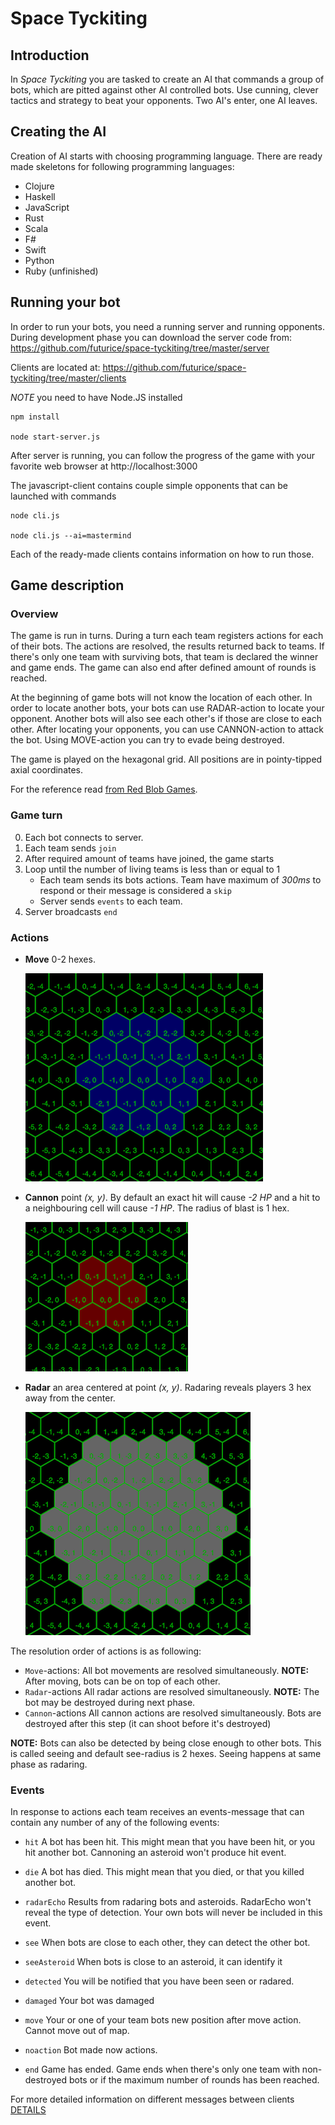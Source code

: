 # Space Tyckiting

## Introduction

In *Space Tyckiting* you are tasked to create an AI that commands a group of bots, which are pitted against other AI controlled bots. Use cunning, clever tactics and strategy to beat your opponents. Two AI's enter, one AI leaves.

## Creating the AI

Creation of AI starts with choosing programming language. There are
ready made skeletons for following programming languages:

* Clojure
* Haskell
* JavaScript
* Rust
* Scala
* F#
* Swift
* Python
* Ruby (unfinished)

## Running your bot

In order to run your bots, you need a running server and running opponents. During development phase you can download the server code from:
https://github.com/futurice/space-tyckiting/tree/master/server

Clients are located at:
https://github.com/futurice/space-tyckiting/tree/master/clients

*NOTE* you need to have Node.JS installed

```
npm install

node start-server.js
```

After server is running, you can follow the progress of the game with your favorite web browser at http://localhost:3000

The javascript-client contains couple simple opponents that can be launched with commands
```
node cli.js

node cli.js --ai=mastermind
```

Each of the ready-made clients contains information on how to run those.

## Game description

### Overview
The game is run in turns. During a turn each team registers actions for each of their bots. The actions are resolved, the results returned back to teams. If there's only one team with surviving bots, that team is declared the winner and game ends. The game can also end after defined amount of rounds is reached.

At the beginning of game bots will not know the location of each other. In order to locate another bots, your bots can use RADAR-action to locate your opponent. Another bots will also see each other's if those are close to each other. After locating your opponents, you can use CANNON-action to attack the bot. Using MOVE-action you can try to evade being destroyed.

The game is played on the hexagonal grid. All positions are in pointy-tipped axial coordinates.

For the reference read [from Red Blob Games](http://www.redblobgames.com/grids/hexagons/).

### Game turn

0. Each bot connects to server.
1. Each team sends `join`
2. After required amount of teams have joined, the game starts
3. Loop until the number of living teams is less than or equal to 1
    * Each team sends its bots actions. Team have maximum of *300ms* to respond or their message is considered a `skip`
    * Server sends `events` to each team.
4. Server broadcasts `end`

### Actions

* **Move** 0-2 hexes.

    ![](docs/move-area.png)

* **Cannon** point *(x, y)*. By default an exact hit will cause *-2 HP*  and a hit to a neighbouring cell will cause *-1 HP*. The radius of blast is 1 hex.

    ![](docs/blast-area.png)

* **Radar** an area centered at point *(x, y)*. Radaring reveals players 3 hex away from the center.

    ![](docs/radar-area.png)

The resolution order of actions is as following:

* `Move`-actions:
    All bot movements are resolved simultaneously. **NOTE:** After moving, bots can be on top of each other.
* `Radar`-actions
	All radar actions are resolved simultaneously. **NOTE:** The bot may be destroyed during next phase.
* `Cannon`-actions
	All cannon actions are resolved simultaneously. Bots are destroyed after this step (it can shoot before it's destroyed)

**NOTE:** Bots can also be detected by being close enough to other bots. This is called seeing and default see-radius is 2 hexes. Seeing happens at same phase as radaring.

### Events

In response to actions each team receives an events-message that can contain any number of any of the following events:

* `hit` A bot has been hit. This might mean that you have been hit, or you hit another bot. Cannoning an asteroid won't produce hit event.

* `die` A bot has died. This might mean that you died, or that you killed another bot.

* `radarEcho` Results from radaring bots and asteroids. RadarEcho won't reveal the type of detection. Your own bots will never be included in this event.

* `see` When bots are close to each other, they can detect the other bot.

* `seeAsteroid` When bots is close to an asteroid, it can identify it

* `detected` You will be notified that you have been seen or radared.

* `damaged` Your bot was damaged

* `move` Your or one of your team bots new position after move action. Cannot move out of map.

* `noaction` Bot made now actions.

* `end` Game has ended. Game ends when there's only one team with non-destroyed bots or if the maximum number of rounds has been reached.

For more detailed information on different messages between clients [DETAILS](DETAILS.md)
